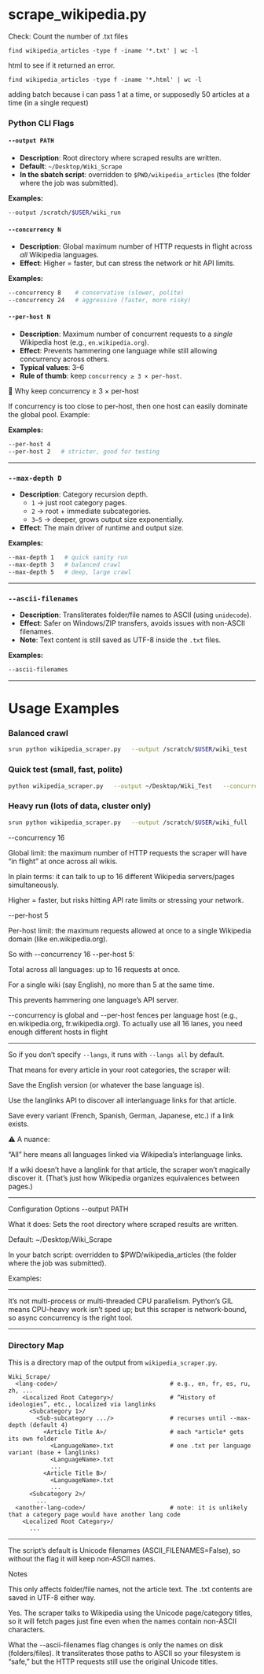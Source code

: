# scrape_wikipedia.py

Check: Count the number of .txt files

```
find wikipedia_articles -type f -iname '*.txt' | wc -l
```

html to see if it returned an error. 

```
find wikipedia_articles -type f -iname '*.html' | wc -l
```

adding batch because 
i can pass 1 at a time, or supposedly 50 articles at a time (in a single request) 

### Python CLI Flags

#### `--output PATH`
- **Description**: Root directory where scraped results are written.  
- **Default**: `~/Desktop/Wiki_Scrape`  
- **In the sbatch script**: overridden to `$PWD/wikipedia_articles` (the folder where the job was submitted).  

**Examples:**
```bash
--output /scratch/$USER/wiki_run
```

#### `--concurrency N`
- **Description**: Global maximum number of HTTP requests in flight across *all* Wikipedia languages.  
- **Effect**: Higher = faster, but can stress the network or hit API limits.  

**Examples:**
```bash
--concurrency 8    # conservative (slower, polite)
--concurrency 24   # aggressive (faster, more risky)
```

#### `--per-host N`
- **Description**: Maximum number of concurrent requests to a *single* Wikipedia host (e.g., `en.wikipedia.org`).  
- **Effect**: Prevents hammering one language while still allowing concurrency across others.  
- **Typical values**: 3–6  
- **Rule of thumb**: keep `concurrency ≥ 3 × per-host`.

🚦 Why keep concurrency ≥ 3 × per-host

If concurrency is too close to per-host, then one host can easily dominate the global pool.
Example:


**Examples:**
```bash
--per-host 4
--per-host 2   # stricter, good for testing
```

---

### `--max-depth D`
- **Description**: Category recursion depth.  
  - `1` → just root category pages.  
  - `2` → root + immediate subcategories.  
  - `3–5` → deeper, grows output size exponentially.  
- **Effect**: The main driver of runtime and output size.  

**Examples:**
```bash
--max-depth 1   # quick sanity run
--max-depth 3   # balanced crawl
--max-depth 5   # deep, large crawl
```

---

### `--ascii-filenames`
- **Description**: Transliterates folder/file names to ASCII (using `unidecode`).  
- **Effect**: Safer on Windows/ZIP transfers, avoids issues with non-ASCII filenames.  
- **Note**: Text content is still saved as UTF-8 inside the `.txt` files.  

**Examples:**
```bash
--ascii-filenames
```

---

# Usage Examples

### Balanced crawl
```bash
srun python wikipedia_scraper.py   --output /scratch/$USER/wiki_test   --concurrency 16   --per-host 5   --max-depth 3   --ascii-filenames
```

### Quick test (small, fast, polite)
```bash
python wikipedia_scraper.py   --output ~/Desktop/Wiki_Test   --concurrency 8   --per-host 3   --max-depth 1   --ascii-filenames
```

### Heavy run (lots of data, cluster only)
```bash
srun python wikipedia_scraper.py   --output /scratch/$USER/wiki_full   --concurrency 24   --per-host 6   --max-depth 5
```




--concurrency 16

Global limit: the maximum number of HTTP requests the scraper will have “in flight” at once across all wikis.

In plain terms: it can talk to up to 16 different Wikipedia servers/pages simultaneously.

Higher = faster, but risks hitting API rate limits or stressing your network.

--per-host 5

Per-host limit: the maximum requests allowed at once to a single Wikipedia domain (like en.wikipedia.org).

So with --concurrency 16 --per-host 5:

Total across all languages: up to 16 requests at once.

For a single wiki (say English), no more than 5 at the same time.

This prevents hammering one language’s API server.

--concurrency is global and --per-host fences per language host (e.g., en.wikipedia.org, fr.wikipedia.org). To actually use all 16 lanes, you need enough different hosts in flight

-------------

So if you don’t specify `--langs`, it runs with `--langs all` by default.

That means for every article in your root categories, the scraper will:

Save the English version (or whatever the base language is).

Use the langlinks API to discover all interlanguage links for that article.

Save every variant (French, Spanish, German, Japanese, etc.) if a link exists.

⚠️ A nuance:

“All” here means all languages linked via Wikipedia’s interlanguage links.

If a wiki doesn’t have a langlink for that article, the scraper won’t magically discover it. (That’s just how Wikipedia organizes equivalences between pages.)




-------------
Configuration Options
--output PATH

What it does: Sets the root directory where scraped results are written.

Default: ~/Desktop/Wiki_Scrape

In your batch script: overridden to $PWD/wikipedia_articles (the folder where the job was submitted).

Examples:


-----

It’s not multi-process or multi-threaded CPU parallelism. Python’s GIL means CPU-heavy work isn’t sped up; but this scraper is network-bound, so async concurrency is the right tool.




---

### Directory Map 

This is a directory map of the output from `wikipedia_scraper.py`.

```
Wiki_Scrape/
  <lang-code>/                                # e.g., en, fr, es, ru, zh, ...
    <Localized Root Category>/                # “History of ideologies”, etc., localized via langlinks
      <Subcategory 1>/
        <Sub-subcategory .../>                # recurses until --max-depth (default 4)
          <Article Title A>/                  # each *article* gets its own folder
            <LanguageName>.txt                # one .txt per language variant (base + langlinks)
            <LanguageName>.txt
            ...
          <Article Title B>/
            <LanguageName>.txt
            ...
      <Subcategory 2>/
        ...
  <another-lang-code>/                        # note: it is unlikely that a category page would have another lang code
    <Localized Root Category>/
      ...
```

-----


The script’s default is Unicode filenames (ASCII_FILENAMES=False), so without the flag it will keep non-ASCII names.

Notes

This only affects folder/file names, not the article text. The .txt contents are saved in UTF-8 either way.




Yes. The scraper talks to Wikipedia using the Unicode page/category titles, so it will fetch pages just fine even when the names contain non-ASCII characters.

What the --ascii-filenames flag changes is only the names on disk (folders/files). It transliterates those paths to ASCII so your filesystem is “safe,” but the HTTP requests still use the original Unicode titles.
